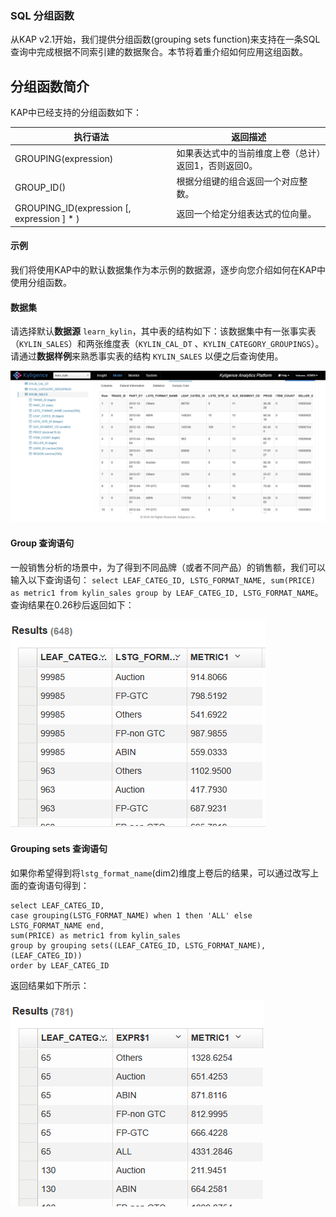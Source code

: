 ### SQL 分组函数

从KAP v2.1开始，我们提供分组函数(grouping sets function)来支持在一条SQL查询中完成根据不同索引建的数据聚合。本节将着重介绍如何应用这组函数。



## 分组函数简介

KAP中已经支持的分组函数如下：

| 执行语法                                     | 返回描述                        |
| ---------------------------------------- | --------------------------- |
| GROUPING(expression)                     | 如果表达式中的当前维度上卷（总计）返回1，否则返回0。 |
| GROUP_ID()                               | 根据分组键的组合返回一个对应整数。           |
| GROUPING_ID(expression [, expression ] * ) | 返回一个给定分组表达式的位向量。            |



#### 示例

我们将使用KAP中的默认数据集作为本示例的数据源，逐步向您介绍如何在KAP中使用分组函数。

#### 数据集

请选择默认**数据源** `learn_kylin`，其中表的结构如下：该数据集中有一张事实表（`KYLIN_SALES`）和两张维度表（`KYLIN_CAL_DT` 、`KYLIN_CATEGORY_GROUPINGS`）。请通过**数据样例**来熟悉事实表的结构 `KYLIN_SALES` 以便之后查询使用。

![](images/wd_datasample.png)

#### Group 查询语句

一般销售分析的场景中，为了得到不同品牌（或者不同产品）的销售额，我们可以输入以下查询语句： `select LEAF_CATEG_ID, LSTG_FORMAT_NAME, sum(PRICE) as metric1 from kylin_sales group by LEAF_CATEG_ID, LSTG_FORMAT_NAME`。查询结果在0.26秒后返回如下：

![](images/grouping_sets.1.png)



#### Grouping sets 查询语句

如果你希望得到将`lstg_format_name`(dim2)维度上卷后的结果，可以通过改写上面的查询语句得到：

```
select LEAF_CATEG_ID,
case grouping(LSTG_FORMAT_NAME) when 1 then 'ALL' else LSTG_FORMAT_NAME end,
sum(PRICE) as metric1 from kylin_sales
group by grouping sets((LEAF_CATEG_ID, LSTG_FORMAT_NAME), (LEAF_CATEG_ID))
order by LEAF_CATEG_ID
```

 返回结果如下所示：

![](images/grouping_sets.2.png)

